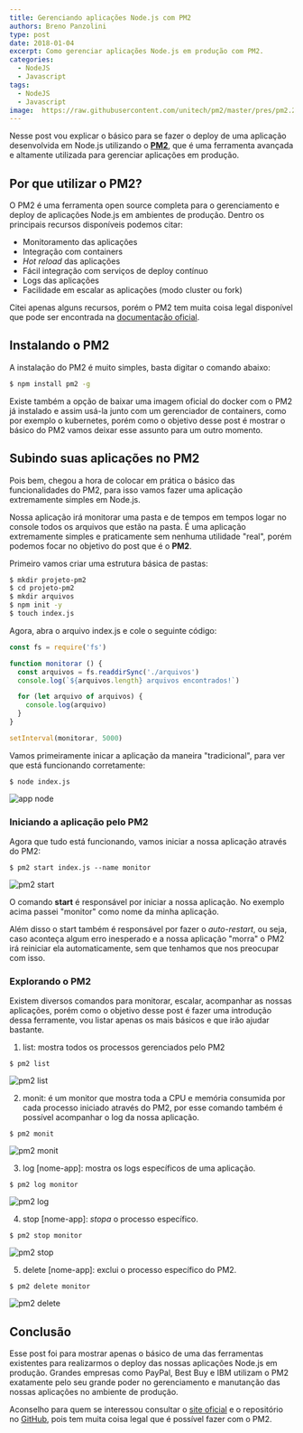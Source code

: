 ```yaml
---
title: Gerenciando aplicações Node.js com PM2
authors: Breno Panzolini
type: post
date: 2018-01-04
excerpt: Como gerenciar aplicações Node.js em produção com PM2.
categories:
  - NodeJS
  - Javascript
tags:
  - NodeJS
  - Javascript
image:  https://raw.githubusercontent.com/unitech/pm2/master/pres/pm2.20d3ef.png
---
```


Nesse post vou explicar o básico para se fazer o deploy de uma aplicação desenvolvida em Node.js utilizando o [**PM2**](http://pm2.keymetrics.io/), que é uma ferramenta avançada e altamente utilizada para gerenciar aplicações em produção.

## Por que utilizar o PM2?

O PM2 é uma ferramenta open source completa para o gerenciamento e deploy de aplicações Node.js em ambientes de produção. Dentro os principais recursos disponíveis podemos citar:

- Monitoramento das aplicações
- Integração com containers
- *Hot reload* das aplicações
- Fácil integração com serviços de deploy contínuo
- Logs das aplicações
- Facilidade em escalar as aplicações (modo cluster ou fork)

Citei apenas alguns recursos, porém o PM2 tem muita coisa legal disponível que pode ser encontrada na [documentação oficial](http://pm2.keymetrics.io/docs/usage/cluster-mode/).

## Instalando o PM2

A instalação do PM2 é muito simples, basta digitar o comando abaixo:

```sh
$ npm install pm2 -g
```

Existe também a opção de baixar uma imagem oficial do docker com o PM2 já instalado e assim usá-la junto com um gerenciador de containers, como por exemplo o kubernetes, porém como o objetivo desse post é mostrar o básico do PM2 vamos deixar esse assunto para um outro momento.

## Subindo suas aplicações no PM2

Pois bem, chegou a hora de colocar em prática o básico das funcionalidades do PM2, para isso vamos fazer uma aplicação extremamente simples em Node.js.

Nossa aplicação irá monitorar uma pasta e de tempos em tempos logar no console todos os arquivos que estão na pasta. É uma aplicação extremamente simples e praticamente sem nenhuma utilidade "real", porém podemos focar no objetivo do post que é o **PM2**.

Primeiro vamos criar uma estrutura básica de pastas:

```sh
$ mkdir projeto-pm2
$ cd projeto-pm2
$ mkdir arquivos
$ npm init -y
$ touch index.js
```

Agora, abra o arquivo index.js e cole o seguinte código:

```js
const fs = require('fs')

function monitorar () {
  const arquivos = fs.readdirSync('./arquivos')
  console.log(`${arquivos.length} arquivos encontrados!`)

  for (let arquivo of arquivos) {
    console.log(arquivo)
  }
}

setInterval(monitorar, 5000)
```

Vamos primeiramente inicar a aplicação da maneira "tradicional", para ver que está funcionando corretamente:

```
$ node index.js
```

![app node](https://i.imgur.com/96V7vNe.png)

### Iniciando a aplicação pelo PM2

Agora que tudo está funcionando, vamos iniciar a nossa aplicação através do PM2:

```
$ pm2 start index.js --name monitor
```

![pm2 start](https://i.imgur.com/QhCkJyZ.png)

O comando **start** é responsável por iniciar a nossa aplicação. No exemplo acima passei "monitor" como nome da minha aplicação.

Além disso o start também é responsável por fazer o *auto-restart*, ou seja, caso aconteça algum erro inesperado e a nossa aplicação "morra" o PM2 irá reiniciar ela automaticamente, sem que tenhamos que nos preocupar com isso.

### Explorando o PM2

Existem diversos comandos para monitorar, escalar, acompanhar as nossas aplicações, porém como o objetivo desse post é fazer uma introdução dessa ferramente, vou listar apenas os mais básicos e que irão ajudar bastante.

1. list: mostra todos os processos gerenciados pelo PM2

```
$ pm2 list
```

![pm2 list](https://i.imgur.com/X0ceSBr.png)

2. monit: é um monitor que mostra toda a CPU e memória consumida por cada processo iniciado através do PM2, por esse comando também é possível acompanhar o log da nossa aplicação.

```
$ pm2 monit
```

![pm2 monit](https://i.imgur.com/A8WEmAb.png)

3. log \[nome-app\]: mostra os logs específicos de uma aplicação.

```
$ pm2 log monitor
```

![pm2 log](https://i.imgur.com/VQVq4zF.png)

4. stop \[nome-app\]: *stopa* o processo específico.

```
$ pm2 stop monitor
```

![pm2 stop](https://i.imgur.com/Ivo3sKJ.png)

5. delete \[nome-app\]: exclui o processo específico do PM2.

```
$ pm2 delete monitor
```

![pm2 delete](https://i.imgur.com/MDid7As.png)

## Conclusão

Esse post foi para mostrar apenas o básico de uma das ferramentas existentes para realizarmos o deploy das nossas aplicações Node.js em produção. Grandes empresas como PayPal, Best Buy e IBM utilizam o PM2 exatamente pelo seu grande poder no gerenciamento e manutanção das nossas aplicações no ambiente de produção.

Aconselho para quem se interessou consultar o [site oficial](http://pm2.keymetrics.io/) e o repositório no [GitHub](https://github.com/Unitech/pm2), pois tem muita coisa legal que é possível fazer com o PM2.
